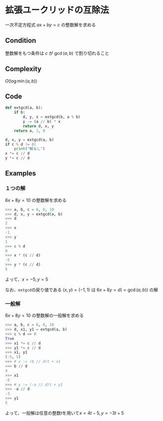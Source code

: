 # 拡張ユークリッドの互除法

一次不定方程式 $ax + by = c$ の整数解を求める

## Condition

整数解をもつ条件は $c$ が $\gcd(a, b)$ で割り切れること

## Complexity

$O(\log{\min{(a, b)}})$

## Code

```py
def extgcd(a, b):
    if b:
        d, y, x = extgcd(b, a % b)
        y -= (a // b) * x
        return d, x, y
    return a, 1, 0
```

```py
d, x, y = extgcd(a, b)
if c % d != 0:
    print("解なし")
x *= c // d
y *= c // d
```

## Examples

### １つの解

$6x + 8y = 10$ の整数解を求める

```py
>>> a, b, c = 6, 8, 10
>>> d, x, y = extgcd(a, b)
>>> d
2
>>> x
-1
>>> y
1
>>> c % d
0
>>> x * (c // d)
-5
>>> y * (c // d)
5
```

よって、$x=-5, y=5$

なお、`extgcd`の戻り値である $(x, y) = (-1, 1)$ は $6x + 8y = d(=\gcd(a, b))$ の解

### 一般解

$6x + 8y = 10$ の整数解の一般解を求める

```py
>>> a, b, c = 6, 8, 10
>>> d, x1, y1 = extgcd(a, b)
>>> c % d == 0
True
>>> x1 *= c // d
>>> y1 *= c // d
>>> x1, y1
(-5, 5)
>>> # x := (b // d)t + x1
>>> b // d
4
>>> x1
-5
>>> # y := (-a // d)t + y1
>>> -a // d
-3
>>> y1
5
```

よって、一般解は任意の整数$t$を用いて$x = 4t -5, y = -3t + 5$
